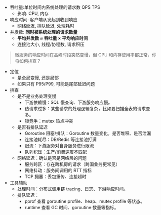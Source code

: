 - 吞吐量:单位时间内系统处理的请求数 QPS TPS
	- 影响: CPU, 内存
- 响应时间: 客户端从发起到收到响应
	- 网络延迟, 排队延迟, 处理耗时
- 并发数: **同时被系统处理的请求数量**
	- **平均并发数 ≈ 吞吐量 × 平均响应时间**
	- 连接池大小, 线程/协程数, 请求积压

> 微服务的响应时间在高峰时段突然变慢，但 CPU 和内存使用率都正常，你将如何排查？
- 定位
	- 是全局变慢, 还是局部
	- 如果只有 P95/P99, 可能是尾部延迟问题
- 排查
	- 是不是业务处理变慢
		- 下游依赖慢：SQL 慢查询、下游服务响应慢。
		- 热请求过多：某些请求的处理逻辑复杂，比如要扫描全表的请求变多。
		- 锁竞争：mutex 热点冲突
	- 是否有排队延迟 
		- Goroutine 阻塞/排队：Goroutine 数量变化，是否堆积、是否泄漏
		- 连接池耗尽：DB/Redis 等连接池打满
		- 限流：下游服务对自身服务进行限流
		- 队列积压：生产/消费速度不匹配
  - 网络延迟：确认是否是网络层的问题
    - 服务跨区：存在跨机房的请求（跨国业务更常见）
    - 网络抖动：服务间调用的 RTT 指标
    - TCP 拥塞：丢包重传、连接超时
- 工具辅助
	- 处理时间：分布式调用链 tracing、日志、下游响应时间。
	- 排队延迟：
		- pprof 查看 goroutine profile、heap、mutex profile 等状态。
		- runtime 查看 GC 时间、goroutine 数量等指标。